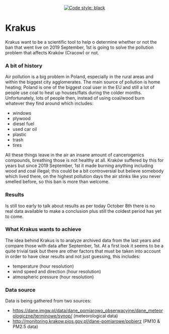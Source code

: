 <p align="center">
<a href="https://github.com/psf/black"><img alt="Code style: black" src="https://img.shields.io/badge/code%20style-black-000000.svg"></a>
</p>

Krakus
============
Krakus want to be a scientific tool to help o determine whether or not the ban that went live on 2019 September, 1st
is going to solve the pollution problem that affects Kraków (Cracow) or not.


### A bit of history
Air pollution is a big problem in Poland, especially in the rural areas and within the biggest
city agglomerates.
The main source of pollution is home heating; Poland is one of the biggest coal user in the EU and
still a lot of people use coal to heat up houses/flats during the colder months.
Unfortunately, lots of people then, instead of using coal/wood burn whatever they find around which includes:
 - windows
 - plywood
 - diesel fuel
 - used car oil
 - plastic
 - trash
 - tires
 
All these things leave in the air an insane amount of cancerogenics compounds, breathing those is not healthy at all.
Kraków suffered by this for years but since 2019 September, 1st it made burning anything including wood and coal illegal;
this could be a bit controversial but believe somebody which lived there, on the highest pollution days the air
stinks like you never smelled before, so this ban is more than welcome.

### Results
Is still too early to talk about results as per today October 8th there is no real data available to make a conclusion plus
still the coldest period has yet to come.

### What Krakus wants to achieve
The idea behind Krakus is to analyze archived data from the last years and compare those with data after September, 1st.
At a first look it seems to be a quite trivial task but there are other factors that must be taken into account in order
to have clear results and not just guessing, this includes:
 - temperature (hour resolution)
 - wind speed and direction (hour resolution)
 - atmospheric pressure (hour resolution)

### Data source
Data is being gathered from two sources:
 - https://dane.imgw.pl/data/dane_pomiarowo_obserwacyjne/dane_meteorologiczne/terminowe/synop/ (meteorological data)
 - http://monitoring.krakow.pios.gov.pl/dane-pomiarowe/pobierz (PM10 & PM2.5 data)
